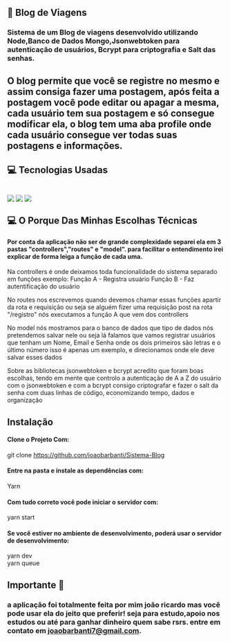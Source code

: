 ##  📱 Blog de Viagens 

### Sistema de um Blog de viagens desenvolvido utilizando Node,Banco de Dados Mongo,Jsonwebtoken para autenticação de usuários, Bcrypt para criptografia e Salt das senhas. 
## O blog permite que você se registre no mesmo e assim consiga fazer uma postagem, após feita a postagem você pode editar ou apagar a mesma, cada usuário tem sua postagem e só consegue modificar ela, o blog tem uma aba profile onde cada usuário consegue ver todas suas postagens e informações.



## 💻 Tecnologias Usadas
<div style="display: inline_block"><br/>
<img align="center" src="https://img.shields.io/badge/JavaScript-323330?style=for-the-badge&logo=javascript&logoColor=F7DF1E">
<img align="center" src="https://img.shields.io/badge/Node.js-43853D?style=for-the-badge&logo=node.js&logoColor=white">
<img align="center" src="https://img.shields.io/badge/MongoDB-4EA94B?style=for-the-badge&logo=mongodb&logoColor=white">

## 💻 O Porque Das Minhas Escolhas Técnicas

#### Por conta da aplicação não ser de grande complexidade separei ela em 3 pastas "controllers","routes" e "model". para facilitar o entendimento irei explicar de forma leiga a função de cada uma.

Na controllers é onde deixamos toda funcionalidade do sistema separado em funções 
exemplo: Função A - Registra usuário
 Função B - Faz autentificação do usuário

No routes nos escrevemos quando devemos chamar essas funções apartir da rota e requisição ou seja se alguém fizer uma requisição post na rota "/registro" nós executamos a função A que vem dos controllers

No model nós mostramos para o banco de dados que tipo de dados nós pretendemos salvar nele ou seja lá falamos que vamos registrar usuários que tenham um Nome, Email e Senha onde os dois primeiros são letras e o último número isso é apenas um exemplo, e direcionamos onde ele deve salvar esses dados

Sobre as bibliotecas jsonwebtoken e bcrypt acredito que foram boas escolhas, tendo em mente que controlo a autenticação de A a Z do usuário com o jsonwebtoken e com a bcrypt consigo criptografar e fazer o salt da senha com duas linhas de código, economizando tempo, dados e organização

## Instalação 

#### Clone o Projeto Com: </br>

git clone https://github.com/joaobarbanti/Sistema-Blog
#### Entre na pasta e instale as dependências com: 
 Yarn
#### Com tudo correto você pode iniciar o servidor com:
yarn start
#### Se você estiver no ambiente de desenvolvimento, poderá usar o servidor de desenvolvimento:
yarn dev</br>
yarn queue
## Importante 💛

### a aplicação foi totalmente feita por mim joão ricardo mas você pode usar ela do jeito que preferir! seja para estudo,apoio nos estudos ou até para ganhar dinheiro quem sabe rsrs. entre em contato em joaobarbanti7@gmail.com.
</div>
